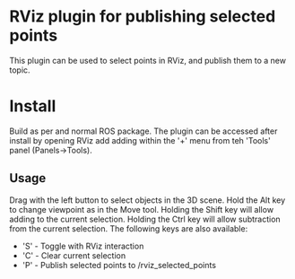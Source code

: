 # RViz plugin for publishing selected points

This plugin can be used to select points in RViz, and publish them to a new topic.

# Install
Build as per and normal ROS package. The plugin can be accessed after install by opening RViz add adding within the '+' menu from teh 'Tools' panel (Panels->Tools).

## Usage
Drag with the left button to select objects in the 3D scene.
Hold the Alt key to change viewpoint as in the Move tool.
Holding the Shift key will allow adding to the current selection.
Holding the Ctrl key will allow subtraction from the current selection.
The following keys are also available:
* 'S' - Toggle with RViz interaction
* 'C' - Clear current selection
* 'P' - Publish selected points to /rviz_selected_points
